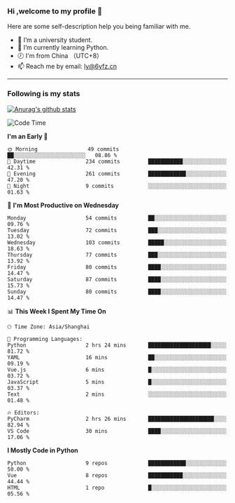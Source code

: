 ### Hi ,welcome to my profile 👋
Here are some self-description help you being familiar with me.
<!--
**liuyunfz/liuyunfz** is a ✨ _special_ ✨ repository because its `README.md` (this file) appears on your GitHub profile.
- 👯 I’m looking to collaborate on ...
- 🤔 I’m looking for help with ...
Here are some ideas to get you started:
-->
- 🏫 I’m a university student.
- 💪 I’m currently learning Python.
- 🕗 I'm from China （UTC+8）
- 📫 Reach me by email: [ly@6yfz.cn](mailto:ly@6yfz.cn)
  
---
### Following is my stats
  
[![Anurag's github stats](https://github-readme-stats.vercel.app/api?username=liuyunfz)](https://github.com/anuraghazra/github-readme-stats)
  
<!--START_SECTION:waka-->
![Code Time](http://img.shields.io/badge/Code%20Time-322%20hrs%2026%20mins-blue)

**I'm an Early 🐤** 

```text
🌞 Morning                49 commits          ██░░░░░░░░░░░░░░░░░░░░░░░   08.86 % 
🌆 Daytime                234 commits         ███████████░░░░░░░░░░░░░░   42.31 % 
🌃 Evening                261 commits         ████████████░░░░░░░░░░░░░   47.20 % 
🌙 Night                  9 commits           ░░░░░░░░░░░░░░░░░░░░░░░░░   01.63 % 
```
📅 **I'm Most Productive on Wednesday** 

```text
Monday                   54 commits          ██░░░░░░░░░░░░░░░░░░░░░░░   09.76 % 
Tuesday                  72 commits          ███░░░░░░░░░░░░░░░░░░░░░░   13.02 % 
Wednesday                103 commits         █████░░░░░░░░░░░░░░░░░░░░   18.63 % 
Thursday                 77 commits          ███░░░░░░░░░░░░░░░░░░░░░░   13.92 % 
Friday                   80 commits          ████░░░░░░░░░░░░░░░░░░░░░   14.47 % 
Saturday                 87 commits          ████░░░░░░░░░░░░░░░░░░░░░   15.73 % 
Sunday                   80 commits          ████░░░░░░░░░░░░░░░░░░░░░   14.47 % 
```


📊 **This Week I Spent My Time On** 

```text
🕑︎ Time Zone: Asia/Shanghai

💬 Programming Languages: 
Python                   2 hrs 24 mins       ████████████████████░░░░░   81.72 % 
YAML                     16 mins             ██░░░░░░░░░░░░░░░░░░░░░░░   09.19 % 
Vue.js                   6 mins              █░░░░░░░░░░░░░░░░░░░░░░░░   03.72 % 
JavaScript               5 mins              █░░░░░░░░░░░░░░░░░░░░░░░░   03.37 % 
Text                     2 mins              ░░░░░░░░░░░░░░░░░░░░░░░░░   01.48 % 

🔥 Editors: 
PyCharm                  2 hrs 26 mins       █████████████████████░░░░   82.94 % 
VS Code                  30 mins             ████░░░░░░░░░░░░░░░░░░░░░   17.06 % 
```

**I Mostly Code in Python** 

```text
Python                   9 repos             ████████████░░░░░░░░░░░░░   50.00 % 
Vue                      8 repos             ███████████░░░░░░░░░░░░░░   44.44 % 
HTML                     1 repo              █░░░░░░░░░░░░░░░░░░░░░░░░   05.56 % 
```




<!--END_SECTION:waka-->
